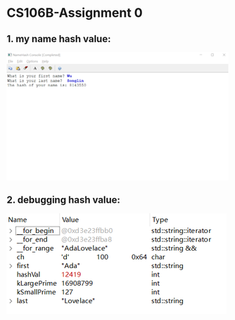 # CS106B-Assignment 0 
## 1. my name hash value:
![image](./image/myName-hashVal.png)
## 2. debugging hash value:
![image](./image/hashVal.png)